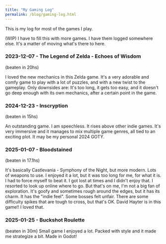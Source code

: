 ```yaml
---
title: "My Gaming Log"
permalink: /blog/gaming-log.html
---
```


This is my log for most of the games I play.

(WIP) I have to fill this with more games. I have them logged somewhere else. It's a matter of moving what's there to here.


### 2023-12-07 - The Legend of Zelda - Echoes of Wisdom

(beaten in 20hs)

I loved the new mechanics in this Zelda game. It's a very adorable and comfy game to play with a lot of puzzles, and with a new twist to the gameplay. Only downsides are: It's too long, it gets too easy, and it doesn't go deep enough with its own mechanics, after a certain point in the game.

### 2024-12-23 - Inscryption

(beaten in 15hs)

An outstanding game. I am speechless. It rises above other indie games. It's very immersive and it manages to mix multiple game genres, all tied to an exciting plot. It may be my personal 2024 GOTY.

### 2025-01-07 - Bloodstained

(beaten in 17.1hs)

It's basically Castlevania - Symphony of the Night, but more modern. Lots of weapons to use. I enjoyed it a lot, but it was too long for me, for what it is. I had to force myself to beat it.
I got lost at times and I didn't enjoy that. I resorted to look up online where to go. But that's on me, I'm not a big fan of exploration.
It's goofy and sometimes rough around the edges, but it has its charm. It has the "indie feel". Some bosses felt unfair. There are some difficulty spikes that are tough to cross, but that's OK.
David Hayter is in this game!! I loved that.

### 2025-01-25 - Buckshot Roulette

(beaten in 30m) 
Small game I enjoyed a lot. Packed with style and it made me strategize a bit. Made in Godot!
